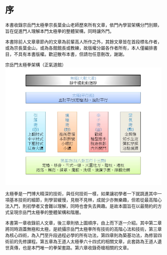 序
=======

本書收錄宗岳門太極拳宗長葉金山老師歷來所有文章，依門內學習架構分門別類，旨在促進門人理解本門太極拳的整體架構，同時讓外門。


本書除前人文章章節內的文章為前輩高人所作之外，其餘文章皆在首段標名作者，或為宗長葉金山，或為各館館長或教練，故版權分屬各作者所有，本人僅編排書目，不具有本書版權。歡迎散布本書，但請勿任意刪改，謝謝。


宗岳門太極拳架構（正氣道館）
![宗岳門太極拳架構（正氣道館）](img/slide1.jpg)

太極拳是一門博大精深的技術，與任何技術一樣，如果讓初學者一下就跳進其中一項基本技術的細節，則學習緩慢，見樹不見林，成就少亦無樂趣，但若從最高階心法入門，則初學者又會難以理解，同時也會失去興趣。是故本圖旨在以最簡約的方式呈現宗岳門太極拳的整體架構和階層。

本書第一章收錄前人文章，後三章則依上圖順序，由上而下逐一介紹。其中第二章將同時涵蓋無極和太極，是統攝宗岳門太極拳所有技術的高階心法和技術，第三章為核心四術，為入門至升段過程必學的所有功法，第四章則為築基功法，為修習四術前的先修課程。第五章為王道人太極拳六十四式的相關文章，此套路為王道人遺世真傳，也是本門唯一的拳架套路。第六章收錄奇槍相關的文章。